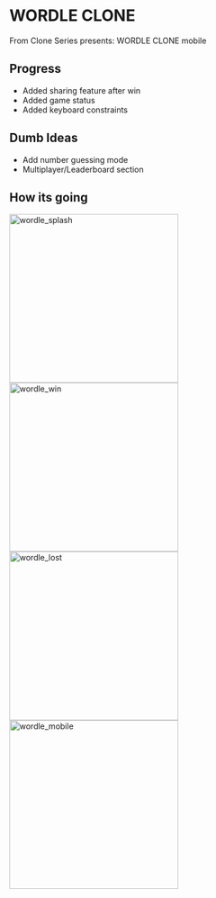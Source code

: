 # WORDLE CLONE
From Clone Series presents: WORDLE CLONE mobile 

## Progress
* Added sharing feature after win
* Added game status
* Added keyboard constraints

## Dumb Ideas
* Add number guessing mode
* Multiplayer/Leaderboard section

## How its going
<p align="left">
    <img src="https://i.imgur.com/bDeOe4m.png" alt="wordle_splash" height= "300px" />
    <img src="https://i.imgur.com/KmEIWNO.png" 
    alt="wordle_win" height="300px" />
    <img src="https://i.imgur.com/jnRMwOs.png" 
    alt="wordle_lost" height="300px" />
    <img src="https://i.imgur.com/DDo9KDF.jpg" 
    alt="wordle_mobile" height="300px" />
</p>
